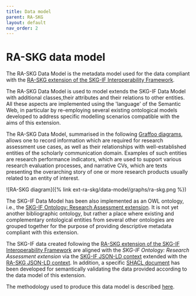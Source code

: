 ```yaml
---
title: Data model
parent: RA-SKG
layout: default
nav_order: 2
---
```


# RA-SKG data model

The RA-SKG Data Model is the metadata model used for the data compliant with the [RA-SKG extension of the SKG-IF Interoperability Framework](/ext-ra-skg/extended-interoperability-framework/).

The RA-SKG Data Model is used to model extends the SKG-IF Data Model with additional classes,their attributes and their relations to other entities. All these aspects are implemented using the 'language' of the Semantic Web, in particular by re-employing several existing ontological models developed to address specific modelling scenarios compatible with the aims of this extension. 

The RA-SKG Data Model, summarised in the following [Graffoo diagrams](https://essepuntato.it/graffoo), allows one to record information which are required for research assessment use cases, as well as their relationships with well-established entities of the scholarly communication domain. Examples of such entities are research performance indicators, which are used to support various research evaluation processes, and narrative CVs, which are texts presenting the overarching story of one or more research products usually related to an entity of interest.

![RA-SKG diagram]({% link ext-ra-skg/data-model/graphs/ra-skg.png %})

The SKG-IF Data Model has been also implemented as an OWL ontology, i.e., the [SKG-IF Ontology: Research Assessment extension](https://w3id.org/skg-if/extension/ra-skg/ontology/). It is not yet another bibliographic ontology, but rather a place where existing and complementary ontological entities from several other ontologies are grouped together for the purpose of providing descriptive metadata compliant with this extension.

The SKG-IF data created following the [RA-SKG extension of the SKG-IF Interoperability Framework](/ext-ra-skg/extended-interoperability-framework/) are aligned with the *SKG-IF Ontology: Research Assessment extension* via the [SKG-IF JSON-LD context](https://w3id.org/skg-if/context/skg-if.json) extended with the [RA-SKG JSON-LD context](https://w3id.org/skg-if/extension/ra-skg/context/skg-if.json). In addition, a specific [SHACL document](https://w3id.org/skg-if/extension/ra-skg/validation/shacl) has been developed for semantically validating the data provided according to the data model of this extension.

The methodology used to produce this data model is described [here](./methodology).

